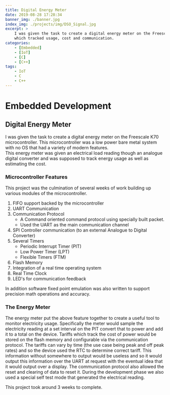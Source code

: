 ```yaml
---
title: Digital Energy Meter
date: 2019-08-28 17:28:34
banner_img: ./banner.jpg
index_img: ./projects/img/DSO_Signal.jpg
excerpt: >
    I was given the task to create a digital energy meter on the Freescale K70 microcontroller.
    which tracked usage, cost and communication.
categories: 
    - [Embedded]
    - [IoT]
    - [C]
    - [C++]
tags: 
    - IoT
    - C
    - C++
---
```


# Embedded Development

## Digital Energy Meter
I was given the task to create a digital energy meter on the Freescale K70 microcontroller.
This microcontroller was a low power bare metal system with no OS that had a variety of
modern features.  
This energy meter was given an electrical load reading though an analogue digital converter
and was supposed to track energy usage as well as estimating the cost. 

### Microcontroller Features
This project was the culmination of several weeks of work building up various modules of the
microcontroller.
1. FIFO support backed by the microcontroller
2. UART Communication
3. Communication Protocol
    - A Command oriented command protocol using specially built packet.
    - Used the UART as the main communication channel
4. SPI Controller communication (to an external Analogue to Digital Converter)
5. Several Timers
    - Periodic Interrupt Timer (PIT)
    - Low Power Timer (LPT)
    - Flexible Timers (FTM)
6. Flash Memory
7. Integration of a real time operating system
7. Real Time Clock
8. LED's for communication feedback

In addition software fixed point emulation was also written to support precision math operations
and accuracy.

### The Energy Meter
The energy meter put the above feature together to create a useful tool to monitor electricity usage.
Specifically the meter would sample the electricity reading at a set interval on the PIT
convert that to power and add it to a total on the device. Tariffs which track the cost of power 
would be stored on the flash memory and configurable via the communication protocol. 
The tariffs can vary by time (the use case being peak and off peak rates) and so the device
used the RTC to determine correct tariff. This information without somewhere to output would be useless
and so it would output this information over the UART at request with the eventual idea that it would
output over a display. The communication protocol also allowed the reset and clearing of data to
reset it. During the development phase we also used a special self test mode that generated the
electrical reading. 

This project took around 3 weeks to complete.
